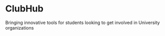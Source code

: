 # ClubHub
Bringing innovative tools for students looking to get involved in University organizations
